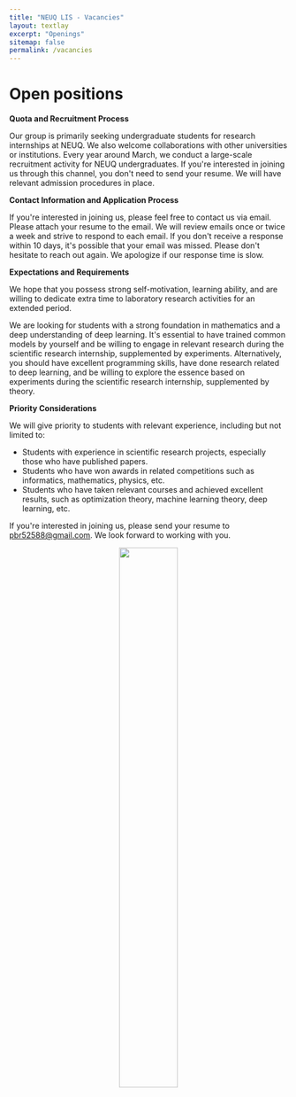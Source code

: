 ```yaml
---
title: "NEUQ LIS - Vacancies"
layout: textlay
excerpt: "Openings"
sitemap: false
permalink: /vacancies
---
```


# Open positions

**Quota and Recruitment Process**

Our group is primarily seeking undergraduate students for research internships at NEUQ. We also welcome collaborations with other universities or institutions. Every year around March, we conduct a large-scale recruitment activity for NEUQ undergraduates. If you're interested in joining us through this channel, you don't need to send your resume. We will have relevant admission procedures in place.

**Contact Information and Application Process**

If you're interested in joining us, please feel free to contact us via email. Please attach your resume to the email. We will review emails once or twice a week and strive to respond to each email. If you don't receive a response within 10 days, it's possible that your email was missed. Please don't hesitate to reach out again. We apologize if our response time is slow.

**Expectations and Requirements**

We hope that you possess strong self-motivation, learning ability, and are willing to dedicate extra time to laboratory research activities for an extended period.

We are looking for students with a strong foundation in mathematics and a deep understanding of deep learning. It's essential to have trained common models by yourself and be willing to engage in relevant research during the scientific research internship, supplemented by experiments. Alternatively, you should have excellent programming skills, have done research related to deep learning, and be willing to explore the essence based on experiments during the scientific research internship, supplemented by theory.

**Priority Considerations**

We will give priority to students with relevant experience, including but not limited to:

* Students with experience in scientific research projects, especially those who have published papers.
* Students who have won awards in related competitions such as informatics, mathematics, physics, etc.
* Students who have taken relevant courses and achieved excellent results, such as optimization theory, machine learning theory, deep learning, etc.

If you're interested in joining us, please send your resume to <ins>pbr52588@gmail.com</ins>. We look forward to working with you.



<figure style="text-align: center">
<img src="{{ site.url }}{{ site.baseurl }}/images/logopic/Robot.jpg" width="50%">
<!-- <img src="{{ site.url }}{{ site.baseurl }}/images/logopic/uts2.jpeg" width="95%"> -->
</figure>
